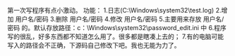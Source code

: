 第一次写程序有点小激动。
功能：
1.日志(C:\\Windows\\system32\\test.log)
2.增加 用户名/密码
3.删除 用户名/密码
4.修改 用户名/密码
5.主要用来存放 用户名/密码 的。默认存放路径：c：\\Windows\\system32\\password_edit.ini 中
6.程序写的很乱，好多东西都不知道怎么用了。很多都是瞎凑上去的；
7.有的电脑可能写入的路径会不正确，下源码自己修改下吧。我也无能为力了。
